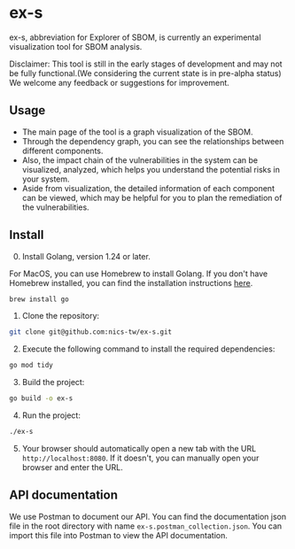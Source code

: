 # ex-s
ex-s, abbreviation for Explorer of SBOM, is currently an experimental visualization tool for SBOM analysis.

Disclaimer: This tool is still in the early stages of development and may not be fully functional.(We considering the current state is in pre-alpha status) We welcome any feedback or suggestions for improvement.

## Usage

- The main page of the tool is a graph visualization of the SBOM.
- Through the dependency graph, you can see the relationships between different components.
- Also, the impact chain of the vulnerabilities in the system can be visualized, analyzed, which helps you understand the potential risks in your system.
- Aside from visualization, the detailed information of each component can be viewed, which may be helpful for you to plan the remediation of the vulnerabilities.

## Install

0. Install Golang, version 1.24 or later.

For MacOS, you can use Homebrew to install Golang. If you don't have Homebrew installed, you can find the installation instructions [here](https://brew.sh/).
```bash
brew install go
```

1. Clone the repository:
```bash
git clone git@github.com:nics-tw/ex-s.git
```

2. Execute the following command to install the required dependencies:
```bash
go mod tidy
```

3. Build the project:
```bash
go build -o ex-s
```
4. Run the project:
```bash
./ex-s
```

5. Your browser should automatically open a new tab with the URL `http://localhost:8080`. If it doesn't, you can manually open your browser and enter the URL.

## API documentation

We use Postman to document our API. You can find the documentation json file in the root directory with name `ex-s.postman_collection.json`. You can import this file into Postman to view the API documentation.
